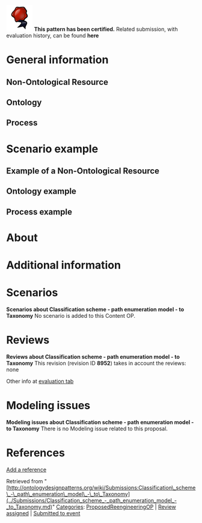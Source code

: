 [![](../images/thumb/b/b5/Certified.png/70px-Certified.png)](../Image/Certified.png.md "Certified.png") __This pattern has been certified.__
Related submission, with evaluation history, can be found __here__





#  General information


  




##  Non-Ontological Resource


  




##  Ontology


  




##  Process


  




#  Scenario example


  




##  Example of a Non-Ontological Resource


  




##  Ontology example


  




##  Process example


  




#  About


#  Additional information


#  Scenarios



__Scenarios about Classification scheme - path enumeration model - to Taxonomy__
No scenario is added to this Content OP.




#  Reviews



__Reviews about Classification scheme - path enumeration model - to Taxonomy__
This revision (revision ID __8952__) takes in account the reviews: none


Other info at [evaluation tab](http://ontologydesignpatterns.org/wiki/index.php?title=Submissions:Classification_scheme_-_path_enumeration_model_-_to_Taxonomy&action=evaluation "http://ontologydesignpatterns.org/wiki/index.php?title=Submissions:Classification_scheme_-_path_enumeration_model_-_to_Taxonomy&action=evaluation")




  




#  Modeling issues



__Modeling issues about Classification scheme - path enumeration model - to Taxonomy__
There is no Modeling issue related to this proposal.




  




#  References


[Add a reference](index.php@title=Odp%253AAdd_reference&subject=Submissions%253AClassification+scheme+-+path+enumeration+model+-+to+Taxonomy.html "http://ontologydesignpatterns.org/wiki/index.php?title=Odp:Add_reference&subject=Submissions%3AClassification+scheme+-+path+enumeration+model+-+to+Taxonomy")


  






Retrieved from "[http://ontologydesignpatterns.org/wiki/Submissions:Classification\_scheme\_-\_path\_enumeration\_model\_-\_to\_Taxonomy](../Submissions/Classification_scheme_-_path_enumeration_model_-_to_Taxonomy.md)"
 [Categories](http://ontologydesignpatterns.org/wiki/Special:Categories "Special:Categories"): [ProposedReengineeringOP](../Category/ProposedReengineeringOP.md "Category:ProposedReengineeringOP") | [Review assigned](../Category/Review_assigned.md "Category:Review assigned") | [Submitted to event](../Category/Submitted_to_event.md "Category:Submitted to event")